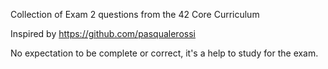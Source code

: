 Collection of Exam 2 questions from the 42 Core Curriculum

Inspired by https://github.com/pasqualerossi 

No expectation to be complete or correct, it's a help to study for the exam.
